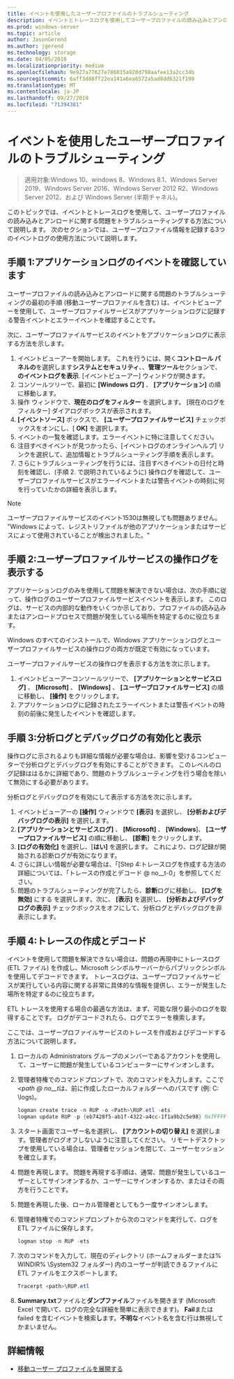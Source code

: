 ```yaml
---
title: イベントを使用したユーザープロファイルのトラブルシューティング
description: イベントとトレースログを使用してユーザープロファイルの読み込みとアンロードに関する問題をトラブルシューティングする方法。
ms.prod: windows-server
ms.topic: article
author: JasonGerend
ms.author: jgerend
ms.technology: storage
ms.date: 04/05/2018
ms.localizationpriority: medium
ms.openlocfilehash: 9e927a77627e786015a928d798aafee13a2cc34b
ms.sourcegitcommit: 6aff3d88ff22ea141a6ea6572a5ad8dd6321f199
ms.translationtype: MT
ms.contentlocale: ja-JP
ms.lasthandoff: 09/27/2019
ms.locfileid: "71394381"
---
```

# <a name="troubleshoot-user-profiles-with-events"></a>イベントを使用したユーザープロファイルのトラブルシューティング

>適用対象:Windows 10、windows 8、Windows 8.1、Windows Server 2019、Windows Server 2016、Windows Server 2012 R2、Windows Server 2012、および Windows Server (半期チャネル)。

このトピックでは、イベントとトレースログを使用して、ユーザープロファイルの読み込みとアンロードに関する問題をトラブルシューティングする方法について説明します。 次のセクションでは、ユーザープロファイル情報を記録する3つのイベントログの使用方法について説明します。

## <a name="step-1-checking-events-in-the-application-log"></a>手順 1:アプリケーションログのイベントを確認しています

ユーザープロファイルの読み込みとアンロードに関する問題のトラブルシューティングの最初の手順 (移動ユーザープロファイルを含む) は、イベントビューアーを使用して、ユーザープロファイルサービスがアプリケーションログに記録する警告イベントとエラーイベントを確認することです。

次に、ユーザープロファイルサービスのイベントをアプリケーションログに表示する方法を示します。

1. イベントビューアーを開始します。 これを行うには、開く**コントロール パネルの**を選択します**システムとセキュリティ**、、**管理ツール**セクションで、 **のイベントログを表示**. [イベントビューアー] ウィンドウが開きます。
2. コンソールツリーで、最初に **[Windows ログ]** 、 **[アプリケーション]** の順に移動します。
3. 操作 ウィンドウで、**現在のログをフィルター** を選択します。 [現在のログをフィルター] ダイアログボックスが表示されます。
4. **[イベントソース]** ボックスで、 **[ユーザープロファイルサービス]** チェックボックスをオンにし、[ **OK]** を選択します。
5. イベントの一覧を確認します。エラーイベントに特に注意してください。
6. 注目すべきイベントが見つかったら、[イベントログのオンラインヘルプ] リンクを選択して、追加情報とトラブルシューティング手順を表示します。
7. さらにトラブルシューティングを行うには、注目すべきイベントの日付と時刻を確認し、(手順 2. で説明されているように) 操作ログを確認して、ユーザープロファイルサービスがエラーイベントまたは警告イベントの時刻に何を行っていたかの詳細を表示します。

>[!NOTE]
>ユーザープロファイルサービスのイベント1530は無視しても問題ありません。 "Windows によって、レジストリファイルが他のアプリケーションまたはサービスによって使用されていることが検出されました。"

## <a name="step-2-view-the-operational-log-for-the-user-profile-service"></a>手順 2:ユーザープロファイルサービスの操作ログを表示する

アプリケーションログのみを使用して問題を解決できない場合は、次の手順に従って、操作ログのユーザープロファイルサービスイベントを表示します。 このログは、サービスの内部的な動作をいくつか示しており、プロファイルの読み込みまたはアンロードプロセスで問題が発生している場所を特定するのに役立ちます。

Windows のすべてのインストールで、Windows アプリケーションログとユーザープロファイルサービスの操作ログの両方が既定で有効になっています。

ユーザープロファイルサービスの操作ログを表示する方法を次に示します。

1. イベントビューアーコンソールツリーで、 **[アプリケーションとサービスログ]** 、 **[Microsoft]** 、 **[Windows]** 、 **[ユーザープロファイルサービス]** の順に移動し、 **[操作]** をクリックします。
2. アプリケーションログに記録されたエラーイベントまたは警告イベントの時刻の前後に発生したイベントを確認します。

## <a name="step-3-enable-and-view-analytic-and-debug-logs"></a>手順 3:分析ログとデバッグログの有効化と表示

操作ログに示されるよりも詳細な情報が必要な場合は、影響を受けるコンピューターで分析ログとデバッグログを有効にすることができます。 このレベルのログ記録ははるかに詳細であり、問題のトラブルシューティングを行う場合を除いて無効にする必要があります。

分析ログとデバッグログを有効にして表示する方法を次に示します。

1. イベントビューアーの **[操作]** ウィンドウで **[表示]** を選択し、 **[分析およびデバッグログの表示]** を選択します。
2. **[アプリケーションとサービスログ]** 、 **[Microsoft]** 、 **[Windows**]、 **[ユーザープロファイルサービス]** の順に移動し、 **[診断]** をクリックします。
3. **[ログの有効化]** を選択し、[**はい]** を選択します。 これにより、ログ記録が開始される診断ログが有効になります。
4. さらに詳しい情報が必要な場合は、「[Step 4:トレースログを作成する方法の詳細については、「トレースの作成とデコード @ no__t-0」を参照してください。
5. 問題のトラブルシューティングが完了したら、**診断**ログに移動し、 **[ログを無効]** にする を選択します。次に、 **[表示]** を選択し、 **[分析およびデバッグログの表示]** チェックボックスをオフにして、分析ログとデバッグログを非表示にします。

## <a name="step-4-creating-and-decoding-a-trace"></a>手順 4:トレースの作成とデコード

イベントを使用して問題を解決できない場合は、問題の再現中にトレースログ (ETL ファイル) を作成し、Microsoft シンボルサーバーからパブリックシンボルを使用してデコードできます。 トレースログは、ユーザープロファイルサービスが実行している内容に関する非常に具体的な情報を提供し、エラーが発生した場所を特定するのに役立ちます。

ETL トレースを使用する場合の最適な方法は、まず、可能な限り最小のログを取得することです。 ログがデコードされたら、ログでエラーを検索します。

ここでは、ユーザープロファイルサービスのトレースを作成およびデコードする方法について説明します。

1. ローカルの Administrators グループのメンバーであるアカウントを使用して、ユーザーに問題が発生しているコンピューターにサインオンします。
2. 管理者特権でのコマンドプロンプトで、次のコマンドを入力します。ここで *\<path @ no__t*は、前に作成したローカルフォルダーへのパスです (例: C: \\logs)。
        
    ```PowerShell
    logman create trace -n RUP -o <Path>\RUP.etl -ets
    logman update RUP -p {eb7428f5-ab1f-4322-a4cc-1f1a9b2c5e98} 0x7FFFFFFF 0x7 -ets
    ```
3. スタート画面でユーザー名を選択し、 **[アカウントの切り替え]** を選択します。管理者がログオフしないように注意してください。 リモートデスクトップを使用している場合は、管理者セッションを閉じて、ユーザーセッションを確立します。
4. 問題を再現します。 問題を再現する手順は、通常、問題が発生しているユーザーとしてサインオンするか、ユーザーにサインオンするか、またはその両方を行うことです。
5. 問題を再現した後、ローカル管理者としてもう一度サインオンします。
6. 管理者特権でのコマンドプロンプトから次のコマンドを実行して、ログを ETL ファイルに保存します。
  
    ```PowerShell
    logman stop -n RUP -ets
    ```
7. 次のコマンドを入力して、現在のディレクトリ (ホームフォルダーまたは% WINDIR% \\System32 フォルダー) 内のユーザーが判読できるファイルに ETL ファイルをエクスポートします。
    
    ```PowerShell
    Tracerpt <path>\RUP.etl
    ```
8. **Summary.txt**ファイルと**ダンプファイル**ファイルを開きます (Microsoft Excel で開いて、ログの完全な詳細を簡単に表示できます)。 **Fail**または failed を含むイベントを検索**し**ます。**不明な**イベント名を含む行は無視してかまいません。

## <a name="more-information"></a>詳細情報

* [移動ユーザー プロファイルを展開する](deploy-roaming-user-profiles.md)